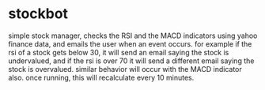 # stockbot

simple stock manager, checks the RSI and the MACD indicators using yahoo finance data, and emails the user when an event occurs. for example if the rsi of a stock gets below 30, it will send an email saying the stock is undervalued, and if the rsi is over 70 it will send a different email saying the stock is overvalued. similar behavior will occur with the MACD indicator also. once running, this will recalculate every 10 minutes. 
